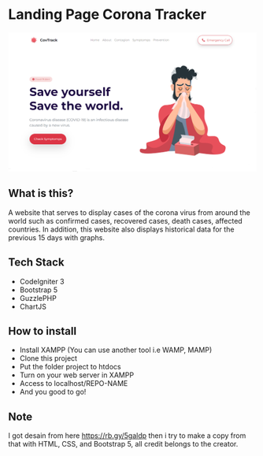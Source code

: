 # Landing Page Corona Tracker
![The Landing Page 1!](https://github.com/iamelse/landing_page_covid/blob/main/screenshots/1.png "Landing Page")
## What is this?
A website that serves to display cases of the corona virus from around the world such as confirmed cases, recovered cases, death cases, affected countries. In addition, this website also displays historical data for the previous 15 days with graphs.

## Tech Stack

- CodeIgniter 3
- Bootstrap 5
- GuzzlePHP
- ChartJS

## How to install
- Install XAMPP (You can use another tool i.e WAMP, MAMP)
- Clone this project 
- Put the folder project to htdocs
- Turn on your web server in XAMPP
- Access to localhost/REPO-NAME
- And you good to go!

## Note
I got desain from here https://rb.gy/5galdp then i try to make a copy from that with HTML, CSS, and Bootstrap 5, all credit belongs to the creator.
